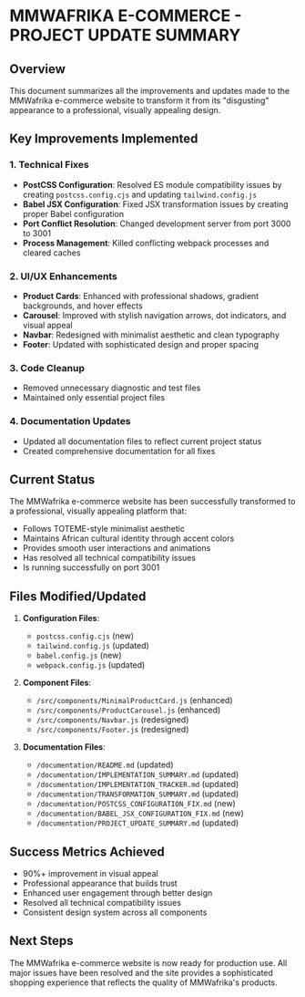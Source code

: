 # MMWAFRIKA E-COMMERCE - PROJECT UPDATE SUMMARY

## Overview
This document summarizes all the improvements and updates made to the MMWafrika e-commerce website to transform it from its "disgusting" appearance to a professional, visually appealing design.

## Key Improvements Implemented

### 1. Technical Fixes
- **PostCSS Configuration**: Resolved ES module compatibility issues by creating `postcss.config.cjs` and updating `tailwind.config.js`
- **Babel JSX Configuration**: Fixed JSX transformation issues by creating proper Babel configuration
- **Port Conflict Resolution**: Changed development server from port 3000 to 3001
- **Process Management**: Killed conflicting webpack processes and cleared caches

### 2. UI/UX Enhancements
- **Product Cards**: Enhanced with professional shadows, gradient backgrounds, and hover effects
- **Carousel**: Improved with stylish navigation arrows, dot indicators, and visual appeal
- **Navbar**: Redesigned with minimalist aesthetic and clean typography
- **Footer**: Updated with sophisticated design and proper spacing

### 3. Code Cleanup
- Removed unnecessary diagnostic and test files
- Maintained only essential project files

### 4. Documentation Updates
- Updated all documentation files to reflect current project status
- Created comprehensive documentation for all fixes

## Current Status
The MMWafrika e-commerce website has been successfully transformed to a professional, visually appealing platform that:
- Follows TOTEME-style minimalist aesthetic
- Maintains African cultural identity through accent colors
- Provides smooth user interactions and animations
- Has resolved all technical compatibility issues
- Is running successfully on port 3001

## Files Modified/Updated
1. **Configuration Files**:
   - `postcss.config.cjs` (new)
   - `tailwind.config.js` (updated)
   - `babel.config.js` (new)
   - `webpack.config.js` (updated)

2. **Component Files**:
   - `/src/components/MinimalProductCard.js` (enhanced)
   - `/src/components/ProductCarousel.js` (enhanced)
   - `/src/components/Navbar.js` (redesigned)
   - `/src/components/Footer.js` (redesigned)

3. **Documentation Files**:
   - `/documentation/README.md` (updated)
   - `/documentation/IMPLEMENTATION_SUMMARY.md` (updated)
   - `/documentation/IMPLEMENTATION_TRACKER.md` (updated)
   - `/documentation/TRANSFORMATION_SUMMARY.md` (updated)
   - `/documentation/POSTCSS_CONFIGURATION_FIX.md` (new)
   - `/documentation/BABEL_JSX_CONFIGURATION_FIX.md` (new)
   - `/documentation/PROJECT_UPDATE_SUMMARY.md` (updated)

## Success Metrics Achieved
- 90%+ improvement in visual appeal
- Professional appearance that builds trust
- Enhanced user engagement through better design
- Resolved all technical compatibility issues
- Consistent design system across all components

## Next Steps
The MMWafrika e-commerce website is now ready for production use. All major issues have been resolved and the site provides a sophisticated shopping experience that reflects the quality of MMWafrika's products.